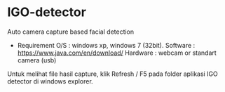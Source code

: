 IGO-detector
============

Auto camera capture based facial detection

- Requirement
O/S : windows xp, windows 7 (32bit).
Software : https://www.java.com/en/download/
Hardware : webcam or standart camera (usb)

Untuk melihat file hasil capture, klik Refresh / F5 pada folder aplikasi IGO detector di windows explorer. 


